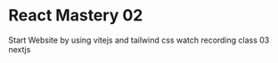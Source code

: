 # React Mastery 02

Start Website by using vitejs and tailwind css
watch recording class 03  nextjs 